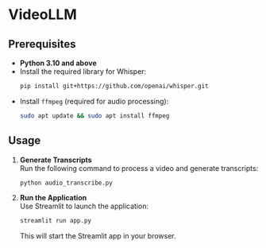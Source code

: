 
# VideoLLM

## Prerequisites
- **Python 3.10 and above**
- Install the required library for Whisper:
  ```bash
  pip install git+https://github.com/openai/whisper.git
  ```
- Install `ffmpeg` (required for audio processing):
  ```bash
  sudo apt update && sudo apt install ffmpeg
  ```

## Usage

1. **Generate Transcripts**  
   Run the following command to process a video and generate transcripts:
   ```bash
   python audio_transcribe.py
   ```

2. **Run the Application**  
   Use Streamlit to launch the application:
   ```bash
   streamlit run app.py
   ```

   This will start the Streamlit app in your browser.
